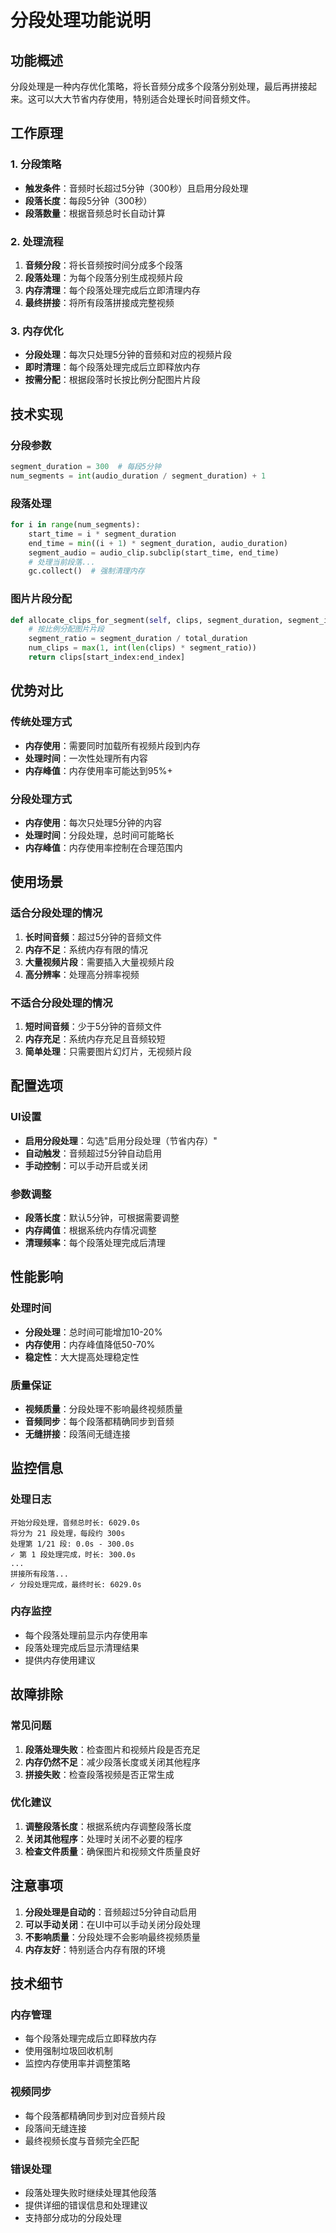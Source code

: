 # 分段处理功能说明

## 功能概述
分段处理是一种内存优化策略，将长音频分成多个段落分别处理，最后再拼接起来。这可以大大节省内存使用，特别适合处理长时间音频文件。

## 工作原理

### 1. 分段策略
- **触发条件**：音频时长超过5分钟（300秒）且启用分段处理
- **段落长度**：每段5分钟（300秒）
- **段落数量**：根据音频总时长自动计算

### 2. 处理流程
1. **音频分段**：将长音频按时间分成多个段落
2. **段落处理**：为每个段落分别生成视频片段
3. **内存清理**：每个段落处理完成后立即清理内存
4. **最终拼接**：将所有段落拼接成完整视频

### 3. 内存优化
- **分段处理**：每次只处理5分钟的音频和对应的视频片段
- **即时清理**：每个段落处理完成后立即释放内存
- **按需分配**：根据段落时长按比例分配图片片段

## 技术实现

### 分段参数
```python
segment_duration = 300  # 每段5分钟
num_segments = int(audio_duration / segment_duration) + 1
```

### 段落处理
```python
for i in range(num_segments):
    start_time = i * segment_duration
    end_time = min((i + 1) * segment_duration, audio_duration)
    segment_audio = audio_clip.subclip(start_time, end_time)
    # 处理当前段落...
    gc.collect()  # 强制清理内存
```

### 图片片段分配
```python
def allocate_clips_for_segment(self, clips, segment_duration, segment_index, total_segments):
    # 按比例分配图片片段
    segment_ratio = segment_duration / total_duration
    num_clips = max(1, int(len(clips) * segment_ratio))
    return clips[start_index:end_index]
```

## 优势对比

### 传统处理方式
- **内存使用**：需要同时加载所有视频片段到内存
- **处理时间**：一次性处理所有内容
- **内存峰值**：内存使用率可能达到95%+

### 分段处理方式
- **内存使用**：每次只处理5分钟的内容
- **处理时间**：分段处理，总时间可能略长
- **内存峰值**：内存使用率控制在合理范围内

## 使用场景

### 适合分段处理的情况
1. **长时间音频**：超过5分钟的音频文件
2. **内存不足**：系统内存有限的情况
3. **大量视频片段**：需要插入大量视频片段
4. **高分辨率**：处理高分辨率视频

### 不适合分段处理的情况
1. **短时间音频**：少于5分钟的音频文件
2. **内存充足**：系统内存充足且音频较短
3. **简单处理**：只需要图片幻灯片，无视频片段

## 配置选项

### UI设置
- **启用分段处理**：勾选"启用分段处理（节省内存）"
- **自动触发**：音频超过5分钟自动启用
- **手动控制**：可以手动开启或关闭

### 参数调整
- **段落长度**：默认5分钟，可根据需要调整
- **内存阈值**：根据系统内存情况调整
- **清理频率**：每个段落处理完成后清理

## 性能影响

### 处理时间
- **分段处理**：总时间可能增加10-20%
- **内存使用**：内存峰值降低50-70%
- **稳定性**：大大提高处理稳定性

### 质量保证
- **视频质量**：分段处理不影响最终视频质量
- **音频同步**：每个段落都精确同步到音频
- **无缝拼接**：段落间无缝连接

## 监控信息

### 处理日志
```
开始分段处理，音频总时长: 6029.0s
将分为 21 段处理，每段约 300s
处理第 1/21 段: 0.0s - 300.0s
✓ 第 1 段处理完成，时长: 300.0s
...
拼接所有段落...
✓ 分段处理完成，最终时长: 6029.0s
```

### 内存监控
- 每个段落处理前显示内存使用率
- 段落处理完成后显示清理结果
- 提供内存使用建议

## 故障排除

### 常见问题
1. **段落处理失败**：检查图片和视频片段是否充足
2. **内存仍然不足**：减少段落长度或关闭其他程序
3. **拼接失败**：检查段落视频是否正常生成

### 优化建议
1. **调整段落长度**：根据系统内存调整段落长度
2. **关闭其他程序**：处理时关闭不必要的程序
3. **检查文件质量**：确保图片和视频文件质量良好

## 注意事项

1. **分段处理是自动的**：音频超过5分钟自动启用
2. **可以手动关闭**：在UI中可以手动关闭分段处理
3. **不影响质量**：分段处理不会影响最终视频质量
4. **内存友好**：特别适合内存有限的环境

## 技术细节

### 内存管理
- 每个段落处理完成后立即释放内存
- 使用强制垃圾回收机制
- 监控内存使用率并调整策略

### 视频同步
- 每个段落都精确同步到对应音频片段
- 段落间无缝连接
- 最终视频长度与音频完全匹配

### 错误处理
- 段落处理失败时继续处理其他段落
- 提供详细的错误信息和处理建议
- 支持部分成功的分段处理
